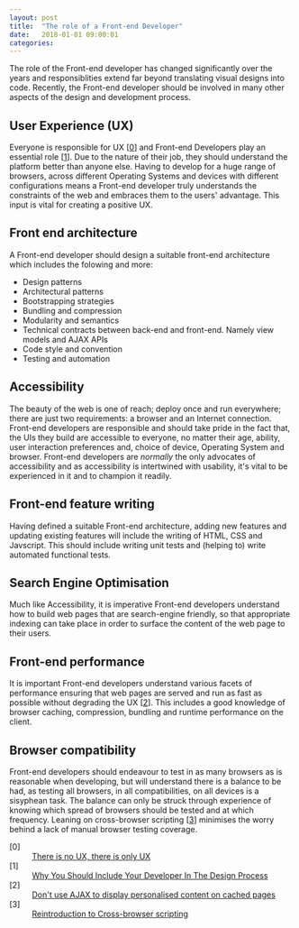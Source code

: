 ```yaml
---
layout: post
title:  "The role of a Front-end Developer"
date:   2018-01-01 09:00:01
categories:
---
```


The role of the Front-end developer has changed significantly over the years and responsiblities extend far beyond translating visual designs into code. Recently, the Front-end developer should be involved in many other aspects of the design and development process.

## User Experience (UX)

Everyone is responsible for UX [[0](#ref0)] and Front-end Developers play an essential role [[1](#ref1)]. Due to the nature of their job, they should understand the platform better than anyone else. Having to develop for a huge range of browsers, across different Operating Systems and devices with different configurations means a Front-end developer truly understands the constraints of the web and embraces them to the users' advantage. This input is vital for creating a positive UX.

## Front end architecture

A Front-end developer should design a suitable front-end architecture which includes the folowing and more:

* Design patterns
* Architectural patterns
* Bootstrapping strategies
* Bundling and compression
* Modularity and semantics
* Technical contracts between back-end and front-end. Namely view models and AJAX APIs
* Code style and convention
* Testing and automation

## Accessibility

The beauty of the web is one of reach; deploy once and run everywhere; there are just two requirements: a browser and an Internet connection. Front-end developers are responsible and should take pride in the fact that, the UIs they build are accessible to everyone, no matter their age, ability, user interaction preferences and, choice of device, Operating System and browser. Front-end developers are *normally* the only advocates of accessibility and as accessibility is intertwined with usability, it's vital to be experienced in it and to champion it readily.

## Front-end feature writing

Having defined a suitable Front-end architecture, adding new features and updating existing features will include the writing of HTML, CSS and Javscript. This should include writing unit tests and (helping to) write automated functional tests.

## Search Engine Optimisation

Much like Accessibility, it is imperative Front-end developers understand how to build web pages that are search-engine friendly, so that appropriate indexing can take place in order to surface the content of the web page to their users.

## Front-end performance

It is important Front-end developers understand various facets of performance ensuring that web pages are served and run as fast as possible without degrading the UX [[2](#ref2)]. This includes a good knowledge of browser caching, compression, bundling and runtime performance on the client.

## Browser compatibility

Front-end developers should endeavour to test in as many browsers as is reasonable when developing, but will understand there is a balance to be had, as testing all browsers, in all compatibilities, on all devices is a sisyphean task. The balance can only be struck through experience of knowing which spread of browsers should be tested and at which frequency. Leaning on cross-browser scripting [[3](#ref3)] minimises the worry behind a lack of manual browser testing coverage.

<dl>
	<dt class="citation" id="ref0">[0]</dt>
	<dd><a href="http://www.disambiguity.com/there-is-no-ux/">There is no UX, there is only UX</a></dd>
	<dt class="citation" id="ref1">[1]</dt>
	<dd><a href="http://www.smashingmagazine.com/2014/11/21/why-you-should-include-your-developer-in-the-design-process/">Why You Should Include Your Developer In The Design Process</a></dd>
	<dt class="citation" id="ref2">[2]</dt>
	<dd><a href="/articles/dont-use-ajax-to-display-personalised-content-on-cached-pages/">Don't use AJAX to display personalised content on cached pages</a></dd>
	<dt class="citation" id="ref3">[3]</dt>
	<dd><a href="/articles/reintroducing-cross-browser-scripting/">Reintroduction to Cross-browser scripting</a></dd>
</dl>